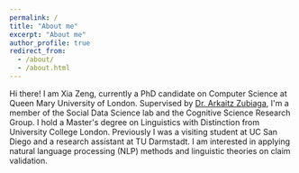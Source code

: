 ```yaml
---
permalink: /
title: "About me"
excerpt: "About me"
author_profile: true
redirect_from: 
  - /about/
  - /about.html
---
```


Hi there! I am Xia Zeng, currently a PhD candidate on Computer Science at Queen Mary University of London. Supervised by [Dr. Arkaitz Zubiaga](http://www.zubiaga.org/), I'm a member of the Social Data Science lab and the Cognitive Science Research Group. I hold a Master's degree on Linguistics with Distinction from University College London. Previously I was a visiting student at UC San Diego and a research assistant at TU Darmstadt. I am interested in applying natural language processing (NLP) methods and linguistic theories on claim validation.
